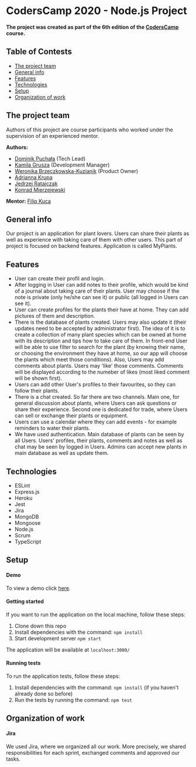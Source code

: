 # CodersCamp 2020 - Node.js Project

**The project was created as part of the 6th edition of the [CodersCamp](https://coderscamp.pl/) course.**

## Table of Contests
- [The project team](#the-project-team)
- [General info](#general-info)
- [Features](#features)
- [Technologies](#technologies)
- [Setup](#setup)
- [Organization of work](#organization-of-work)

## The project team
Authors of this project are course participants who worked under the supervision of an experienced mentor.

**Authors:**
-   [Dominik Puchała](https://github.com/Suegro24) (Tech Lead)
-	[Kamila Grusza](https://github.com/kami3la) (Development Manager)
-	[Weronika Brzeczkowska-Kuzianik](https://github.com/brzeczkowskaw) (Product Owner)
-	[Adrianna Krupa](https://github.com/adax10/)
-	[Jędrzej Ratajczak](https://github.com/Mrozelek)
-	[Konrad Mierzejewski](https://github.com/KonradMierzejewski)

**Mentor:** [Filip Kuca](https://github.com/ruljin) 

## General info
Our project is an application for plant lovers. Users can share their plants as well as experience with taking care of them with other users. This part of project is focused on backend features. Application is called MyPlants. 

## Features
-	User can create their profil and login. 
-   After logging in User can add notes to their profile, which would be kind of a journal about taking care of their plants. User may choose if the note is private (only he/she can see it) or public (all logged in Users can see it).
-   User can create profiles for the plants their have at home. They can add pictures of them and description. 
-   There is the database of plants created. Users may also update it (their updates need to be accepted by administrator first). The idea of it is to create a collection of many plant species which can be owned at home with its description and tips how to take care of them. In front-end User will be able to use filter to search for the plant (by knowing their name, or choosing the environment they have at home, so our app will choose the plants which meet those conditions). Also, Users may add comments about plants. Users may 'like' those comments. Comments will be displayed according to the numeber of likes (most liked comment will be shown first). 
-   Users can add other User's profiles to their favourites, so they can follow their plants. 
-   There is a chat created. So far there are two channels. Main one, for general discussion about plants, where Users can ask questions or share their experience. Second one is dedicated for trade, where Users can sell or exchange their plants or equipment. 
-   Users can use a calendar where they can add events - for example reminders to water their plants. 
-   We have used authentication. Main database of plants can be seen by all Users. Users' profiles, their plants, comments and notes as well as chat may be seen by logged in Users. Admins can accept new plants in main database as well as update them. 

## Technologies
-   ESLint
-   Express.js
-   Heroku
-   Jest
-   Jira
-   MongoDB
-   Mongoose
-   Node.js
-   Scrum
-   TypeScript

## Setup
#### Demo
To view a demo click [here](https://coderscamp-plantme.herokuapp.com/).

#### Getting started
If you want to run the application on the local machine, follow these steps:
1. Clone down this repo
2. Install dependencies with the command: `npm install`
3. Start development server `npm start` 

The application will be available at `localhost:3000/`

#### Running tests
To run the application tests, follow these steps:
1. Install dependencies with the command: `npm install` (if you haven't already done so before)
2. Run the tests by running the command: `npm test`

## Organization of work
#### Jira
We used Jira, where we organized all our work. More precisely, we shared responsibilities for each sprint, exchanged comments and approved our tasks.